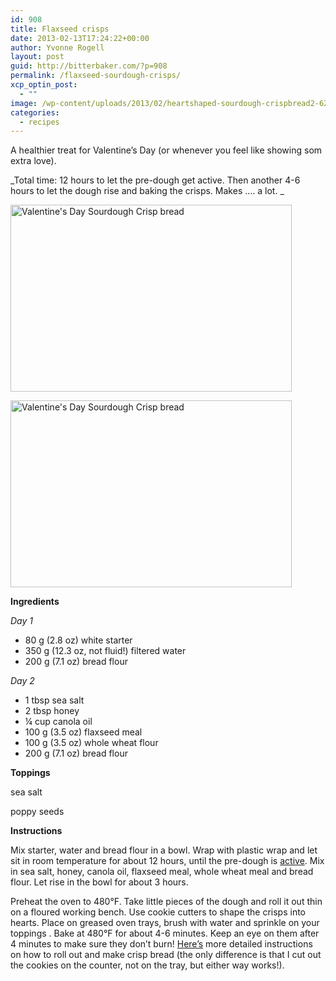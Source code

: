 ```yaml
---
id: 908
title: Flaxseed crisps
date: 2013-02-13T17:24:22+00:00
author: Yvonne Rogell
layout: post
guid: http://bitterbaker.com/?p=908
permalink: /flaxseed-sourdough-crisps/
xcp_optin_post:
  - ""
image: /wp-content/uploads/2013/02/heartshaped-sourdough-crispbread2-624x414.jpg
categories:
  - recipes
---
```

A healthier treat for Valentine&#8217;s Day (or whenever you feel like showing som extra love).

_Total time: 12 hours to let the pre-dough get active. Then another 4-6 hours to let the dough rise and baking the crisps. Makes &#8230;. a lot. _

<p class="recipe-icon">
  <img class="pinthis recipe-icon alignright" title="Flaxseed Sourdough Crisps" alt="Valentine's Day Sourdough Crisp bread" src="http://bitterbaker.com/images/heartshaped-sourdough-crispbread-mini.jpg" width="450" height="299" />
</p>

<p class="">
  <img class="pinthis alignright" title="Flaxseed Sourdough Crisps" alt="Valentine's Day Sourdough Crisp bread" src="http://bitterbaker.com/images/heartshaped-sourdough-crispbread.jpg" width="450" height="299" />
</p>

**Ingredients**
  
_Day 1_

  * 80 g (2.8 oz) white starter
  * 350 g (12.3 oz, not fluid!) filtered water
  * 200 g (7.1 oz) bread flour

_Day 2_

  * 1 tbsp sea salt
  * 2 tbsp honey
  * ¼ cup canola oil
  * 100 g (3.5 oz) flaxseed meal
  * 100 g (3.5 oz) whole wheat flour
  * 200 g (7.1 oz) bread flour

**Toppings**
  
sea salt
  
poppy seeds

**Instructions**
  
Mix starter, water and bread flour in a bowl. Wrap with plastic wrap and let sit in room temperature for about 12 hours, until the pre-dough is <a title="What an active pre-dough looks like" href="/what-an-active-pre-dough-looks-like/" target="_blank">active</a>. Mix in sea salt, honey, canola oil, flaxseed meal, whole wheat meal and bread flour. Let rise in the bowl for about 3 hours.

Preheat the oven to 480°F. Take little pieces of the dough and roll it out thin on a floured working bench. Use cookie cutters to shape the crisps into hearts. Place on greased oven trays, brush with water and sprinkle on your toppings . Bake at 480°F for about 4-6 minutes. Keep an eye on them after 4 minutes to make sure they don&#8217;t burn! <a title="How to make crisp bread" href="/how-to-make-crispbread/" target="_blank">Here&#8217;s</a> more detailed instructions on how to roll out and make crisp bread (the only difference is that I cut out the cookies on the counter, not on the tray, but either way works!).